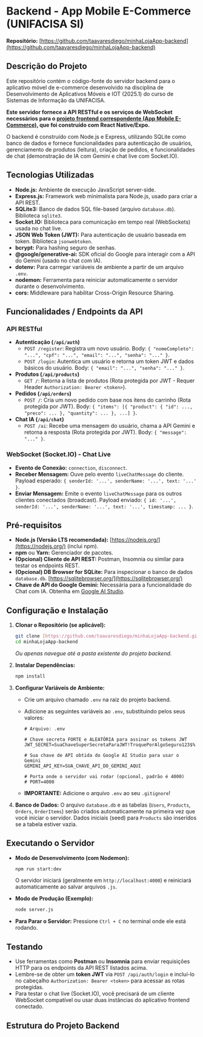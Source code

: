 # Backend - App Mobile E-Commerce (UNIFACISA SI)

**Repositório:** [https://github.com/taavaresdiego/minhaLojaApp-backend](https://github.com/taavaresdiego/minhaLojaApp-backend)

## Descrição do Projeto

Este repositório contém o código-fonte do servidor backend para o aplicativo móvel de e-commerce desenvolvido na disciplina de Desenvolvimento de Aplicativos Móveis e IOT (2025.1) do curso de Sistemas de Informação da UNIFACISA.

**Este servidor fornece a API RESTful e os serviços de WebSocket necessários para o [projeto frontend correspondente (App Mobile E-Commerce)](https://github.com/taavaresdiego/MinhaLojaApp), que foi construído com React Native/Expo.**

O backend é construído com Node.js e Express, utilizando SQLite como banco de dados e fornece funcionalidades para autenticação de usuários, gerenciamento de produtos (leitura), criação de pedidos, e funcionalidades de chat (demonstração de IA com Gemini e chat live com Socket.IO).

## Tecnologias Utilizadas

- **Node.js:** Ambiente de execução JavaScript server-side.
- **Express.js:** Framework web minimalista para Node.js, usado para criar a API REST.
- **SQLite3:** Banco de dados SQL file-based (arquivo `database.db`). Biblioteca `sqlite3`.
- **Socket.IO:** Biblioteca para comunicação em tempo real (WebSockets) usada no chat live.
- **JSON Web Token (JWT):** Para autenticação de usuário baseada em token. Biblioteca `jsonwebtoken`.
- **bcrypt:** Para hashing seguro de senhas.
- **@google/generative-ai:** SDK oficial do Google para interagir com a API do Gemini (usado no chat com IA).
- **dotenv:** Para carregar variáveis de ambiente a partir de um arquivo `.env`.
- **nodemon:** Ferramenta para reiniciar automaticamente o servidor durante o desenvolvimento.
- **cors:** Middleware para habilitar Cross-Origin Resource Sharing.

## Funcionalidades / Endpoints da API

### API RESTful

- **Autenticação (`/api/auth`)**
  - `POST /register`: Registra um novo usuário. Body: `{ "nomeCompleto": "...", "cpf": "...", "email": "...", "senha": "..." }`.
  - `POST /login`: Autentica um usuário e retorna um token JWT e dados básicos do usuário. Body: `{ "email": "...", "senha": "..." }`.
- **Produtos (`/api/products`)**
  - `GET /`: Retorna a lista de produtos (Rota protegida por JWT - Requer Header `Authorization: Bearer <token>`).
- **Pedidos (`/api/orders`)**
  - `POST /`: Cria um novo pedido com base nos itens do carrinho (Rota protegida por JWT). Body: `{ "items": [{ "product": { "id": ..., "preco": ... }, "quantity": ... }, ...] }`.
- **Chat IA (`/api/chat`)**
  - `POST /ai`: Recebe uma mensagem do usuário, chama a API Gemini e retorna a resposta (Rota protegida por JWT). Body: `{ "message": "..." }`.

### WebSocket (Socket.IO) - Chat Live

- **Evento de Conexão:** `connection`, `disconnect`.
- **Receber Mensagem:** Ouve pelo evento `liveChatMessage` do cliente. Payload esperado: `{ senderId: '...', senderName: '...', text: '...' }`.
- **Enviar Mensagem:** Emite o evento `liveChatMessage` para os outros clientes conectados (broadcast). Payload enviado: `{ id: '...', senderId: '...', senderName: '...', text: '...', timestamp: ... }`.

## Pré-requisitos

- **Node.js (Versão LTS recomendada):** [https://nodejs.org/](https://nodejs.org/) (inclui npm).
- **npm** ou **Yarn:** Gerenciador de pacotes.
- **(Opcional) Cliente de API REST:** Postman, Insomnia ou similar para testar os endpoints REST.
- **(Opcional) DB Browser for SQLite:** Para inspecionar o banco de dados `database.db`. [https://sqlitebrowser.org/](https://sqlitebrowser.org/)
- **Chave de API do Google Gemini:** Necessária para a funcionalidade do Chat com IA. Obtenha em [Google AI Studio](https://aistudio.google.com/app/apikey).

## Configuração e Instalação

1.  **Clonar o Repositório (se aplicável):**

    ```bash
    git clone [https://github.com/taavaresdiego/minhaLojaApp-backend.git](https://github.com/taavaresdiego/minhaLojaApp-backend.git)
    cd minhaLojaApp-backend
    ```

    _Ou apenas navegue até a pasta existente do projeto backend._

2.  **Instalar Dependências:**

    ```bash
    npm install
    ```

3.  **Configurar Variáveis de Ambiente:**

    - Crie um arquivo chamado `.env` na raiz do projeto backend.
    - Adicione as seguintes variáveis ao `.env`, substituindo pelos seus valores:

      ```dotenv
      # Arquivo: .env

      # Chave secreta FORTE e ALEATÓRIA para assinar os tokens JWT
      JWT_SECRET=SuaChaveSuperSecretaParaJWT!TroquePorAlgoSeguro123$%

      # Sua chave de API obtida do Google AI Studio para usar o Gemini
      GEMINI_API_KEY=SUA_CHAVE_API_DO_GEMINI_AQUI

      # Porta onde o servidor vai rodar (opcional, padrão é 4000)
      # PORT=4000
      ```

    - **IMPORTANTE:** Adicione o arquivo `.env` ao seu `.gitignore`!

4.  **Banco de Dados:** O arquivo `database.db` e as tabelas (`Users`, `Products`, `Orders`, `OrderItems`) serão criados automaticamente na primeira vez que você iniciar o servidor. Dados iniciais (seed) para `Products` são inseridos se a tabela estiver vazia.

## Executando o Servidor

- **Modo de Desenvolvimento (com Nodemon):**

  ```bash
  npm run start:dev
  ```

  O servidor iniciará (geralmente em `http://localhost:4000`) e reiniciará automaticamente ao salvar arquivos `.js`.

- **Modo de Produção (Exemplo):**

  ```bash
  node server.js
  ```

- **Para Parar o Servidor:** Pressione `Ctrl + C` no terminal onde ele está rodando.

## Testando

- Use ferramentas como **Postman** ou **Insomnia** para enviar requisições HTTP para os endpoints da API REST listados acima.
- Lembre-se de obter um **token JWT** via `POST /api/auth/login` e incluí-lo no cabeçalho `Authorization: Bearer <token>` para acessar as rotas protegidas.
- Para testar o chat live (Socket.IO), você precisará de um cliente WebSocket compatível ou usar duas instâncias do aplicativo frontend conectado.

## Estrutura do Projeto Backend
